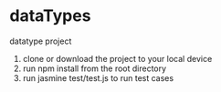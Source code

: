 # dataTypes
datatype project

1. clone or download the project to your local device
2. run npm install from the root directory
3. run jasmine test/test.js to run test cases
